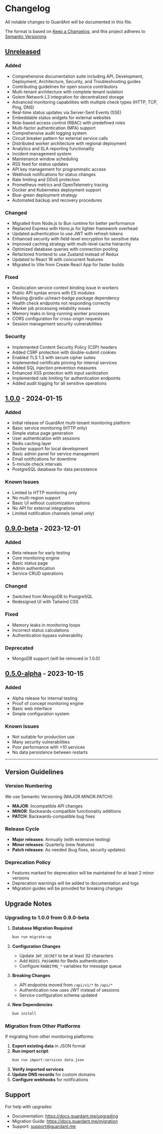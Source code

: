 # Changelog

All notable changes to GuardAnt will be documented in this file.

The format is based on [Keep a Changelog](https://keepachangelog.com/en/1.0.0/),
and this project adheres to [Semantic Versioning](https://semver.org/spec/v2.0.0.html).

## [Unreleased]

### Added
- Comprehensive documentation suite including API, Development, Deployment, Architecture, Security, and Troubleshooting guides
- Contributing guidelines for open source contributors
- Multi-tenant architecture with complete tenant isolation
- Golem Network L3 integration for decentralized storage
- Advanced monitoring capabilities with multiple check types (HTTP, TCP, Ping, DNS)
- Real-time status updates via Server-Sent Events (SSE)
- Embeddable status widgets for external websites
- Role-based access control (RBAC) with predefined roles
- Multi-factor authentication (MFA) support
- Comprehensive audit logging system
- Circuit breaker pattern for external service calls
- Distributed worker architecture with regional deployment
- Analytics and SLA reporting functionality
- Incident management system
- Maintenance window scheduling
- RSS feed for status updates
- API key management for programmatic access
- Webhook notifications for status changes
- Rate limiting and DDoS protection
- Prometheus metrics and OpenTelemetry tracing
- Docker and Kubernetes deployment support
- Blue-green deployment strategy
- Automated backup and recovery procedures

### Changed
- Migrated from Node.js to Bun runtime for better performance
- Replaced Express with Hono.js for lighter framework overhead
- Updated authentication to use JWT with refresh tokens
- Enhanced security with field-level encryption for sensitive data
- Improved caching strategy with multi-level cache hierarchy
- Optimized database queries with connection pooling
- Refactored frontend to use Zustand instead of Redux
- Updated to React 18 with concurrent features
- Migrated to Vite from Create React App for faster builds

### Fixed
- Geolocation service context binding issue in workers
- Public API syntax errors with ES modules
- Missing @radix-ui/react-badge package dependency
- Health check endpoints not responding correctly
- Worker job processing reliability issues
- Memory leaks in long-running worker processes
- CORS configuration for cross-origin requests
- Session management security vulnerabilities

### Security
- Implemented Content Security Policy (CSP) headers
- Added CSRF protection with double-submit cookies
- Enabled TLS 1.3 with secure cipher suites
- Implemented certificate pinning for internal services
- Added SQL injection prevention measures
- Enhanced XSS protection with input sanitization
- Implemented rate limiting for authentication endpoints
- Added audit logging for all sensitive operations

## [1.0.0] - 2024-01-15

### Added
- Initial release of GuardAnt multi-tenant monitoring platform
- Basic service monitoring (HTTP only)
- Simple status page generation
- User authentication with sessions
- Redis caching layer
- Docker support for local development
- Basic admin panel for service management
- Email notifications for downtime
- 5-minute check intervals
- PostgreSQL database for data persistence

### Known Issues
- Limited to HTTP monitoring only
- No multi-region support
- Basic UI without customization options
- No API for external integrations
- Limited notification channels (email only)

## [0.9.0-beta] - 2023-12-01

### Added
- Beta release for early testing
- Core monitoring engine
- Basic status page
- Admin authentication
- Service CRUD operations

### Changed
- Switched from MongoDB to PostgreSQL
- Redesigned UI with Tailwind CSS

### Fixed
- Memory leaks in monitoring loops
- Incorrect status calculations
- Authentication bypass vulnerability

### Deprecated
- MongoDB support (will be removed in 1.0.0)

## [0.5.0-alpha] - 2023-10-15

### Added
- Alpha release for internal testing
- Proof of concept monitoring engine
- Basic web interface
- Simple configuration system

### Known Issues
- Not suitable for production use
- Many security vulnerabilities
- Poor performance with >10 services
- No data persistence between restarts

---

## Version Guidelines

### Version Numbering

We use Semantic Versioning (MAJOR.MINOR.PATCH):

- **MAJOR**: Incompatible API changes
- **MINOR**: Backwards-compatible functionality additions
- **PATCH**: Backwards-compatible bug fixes

### Release Cycle

- **Major releases**: Annually (with extensive testing)
- **Minor releases**: Quarterly (new features)
- **Patch releases**: As needed (bug fixes, security updates)

### Deprecation Policy

- Features marked for deprecation will be maintained for at least 2 minor versions
- Deprecation warnings will be added to documentation and logs
- Migration guides will be provided for breaking changes

## Upgrade Notes

### Upgrading to 1.0.0 from 0.9.0-beta

1. **Database Migration Required**
   ```bash
   bun run migrate:up
   ```

2. **Configuration Changes**
   - Update `JWT_SECRET` to be at least 32 characters
   - Add `REDIS_PASSWORD` for Redis authentication
   - Configure `RABBITMQ_*` variables for message queue

3. **Breaking Changes**
   - API endpoints moved from `/api/v1/*` to `/api/*`
   - Authentication now uses JWT instead of sessions
   - Service configuration schema updated

4. **New Dependencies**
   ```bash
   bun install
   ```

### Migration from Other Platforms

If migrating from other monitoring platforms:

1. **Export existing data** in JSON format
2. **Run import script**:
   ```bash
   bun run import:services data.json
   ```
3. **Verify imported services**
4. **Update DNS records** for custom domains
5. **Configure webhooks** for notifications

## Support

For help with upgrades:
- Documentation: https://docs.guardant.me/upgrading
- Migration Guide: https://docs.guardant.me/migration
- Support: support@guardant.me

[Unreleased]: https://github.com/your-org/guardant/compare/v1.0.0...HEAD
[1.0.0]: https://github.com/your-org/guardant/compare/v0.9.0-beta...v1.0.0
[0.9.0-beta]: https://github.com/your-org/guardant/compare/v0.5.0-alpha...v0.9.0-beta
[0.5.0-alpha]: https://github.com/your-org/guardant/releases/tag/v0.5.0-alpha